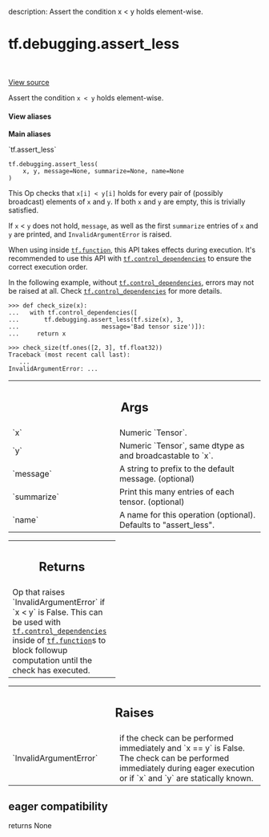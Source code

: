 description: Assert the condition x < y holds element-wise.

<div itemscope itemtype="http://developers.google.com/ReferenceObject">
<meta itemprop="name" content="tf.debugging.assert_less" />
<meta itemprop="path" content="Stable" />
</div>

# tf.debugging.assert_less

<!-- Insert buttons and diff -->

<table class="tfo-notebook-buttons tfo-api nocontent" align="left">

</table>

<a target="_blank" class="external" href="/code/stable/tensorflow/python/ops/check_ops.py">View source</a>



Assert the condition `x < y` holds element-wise.


<section class="expandable">
  <h4 class="showalways">View aliases</h4>
  <p>
<b>Main aliases</b>
<p>`tf.assert_less`</p>
</p>
</section>

<pre class="devsite-click-to-copy prettyprint lang-py tfo-signature-link">
<code>tf.debugging.assert_less(
    x, y, message=None, summarize=None, name=None
)
</code></pre>



<!-- Placeholder for "Used in" -->

This Op checks that `x[i] < y[i]` holds for every pair of (possibly
broadcast) elements of `x` and `y`. If both `x` and `y` are empty, this is
trivially satisfied.

If `x` < `y` does not hold, `message`, as well as the first `summarize`
entries of `x` and `y` are printed, and `InvalidArgumentError` is raised.

When using inside <a href="../../tf/function.md"><code>tf.function</code></a>, this API takes effects during execution.
It's recommended to use this API with <a href="../../tf/control_dependencies.md"><code>tf.control_dependencies</code></a> to
ensure the correct execution order.

In the following example, without <a href="../../tf/control_dependencies.md"><code>tf.control_dependencies</code></a>, errors may
not be raised at all.
Check <a href="../../tf/control_dependencies.md"><code>tf.control_dependencies</code></a> for more details.

```
>>> def check_size(x):
...   with tf.control_dependencies([
...       tf.debugging.assert_less(tf.size(x), 3,
...                       message='Bad tensor size')]):
...     return x
```

```
>>> check_size(tf.ones([2, 3], tf.float32))
Traceback (most recent call last):
   ...
InvalidArgumentError: ...
```

<!-- Tabular view -->
 <table class="responsive fixed orange">
<colgroup><col width="214px"><col></colgroup>
<tr><th colspan="2"><h2 class="add-link">Args</h2></th></tr>

<tr>
<td>
`x`<a id="x"></a>
</td>
<td>
 Numeric `Tensor`.
</td>
</tr><tr>
<td>
`y`<a id="y"></a>
</td>
<td>
 Numeric `Tensor`, same dtype as and broadcastable to `x`.
</td>
</tr><tr>
<td>
`message`<a id="message"></a>
</td>
<td>
A string to prefix to the default message. (optional)
</td>
</tr><tr>
<td>
`summarize`<a id="summarize"></a>
</td>
<td>
Print this many entries of each tensor. (optional)
</td>
</tr><tr>
<td>
`name`<a id="name"></a>
</td>
<td>
A name for this operation (optional).  Defaults to "assert_less".
</td>
</tr>
</table>



<!-- Tabular view -->
 <table class="responsive fixed orange">
<colgroup><col width="214px"><col></colgroup>
<tr><th colspan="2"><h2 class="add-link">Returns</h2></th></tr>
<tr class="alt">
<td colspan="2">
Op that raises `InvalidArgumentError` if `x < y` is False. This can
be used with <a href="../../tf/control_dependencies.md"><code>tf.control_dependencies</code></a> inside of <a href="../../tf/function.md"><code>tf.function</code></a>s to
block followup computation until the check has executed.
</td>
</tr>

</table>



<!-- Tabular view -->
 <table class="responsive fixed orange">
<colgroup><col width="214px"><col></colgroup>
<tr><th colspan="2"><h2 class="add-link">Raises</h2></th></tr>

<tr>
<td>
`InvalidArgumentError`<a id="InvalidArgumentError"></a>
</td>
<td>
if the check can be performed immediately and
`x == y` is False. The check can be performed immediately during eager
execution or if `x` and `y` are statically known.
</td>
</tr>
</table>



 <section><devsite-expandable expanded>
 <h2 class="showalways">eager compatibility</h2>

returns None

 </devsite-expandable></section>

